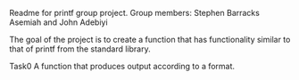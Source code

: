 Readme for printf group project.
Group members: Stephen Barracks Asemiah and John Adebiyi

The goal of the project is to create a function that has functionality
similar to that of printf from the standard library.

Task0
A function that produces output according to a format.
